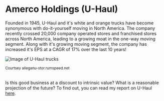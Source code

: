 # Amerco Holdings (U-Haul)


Founded in 1945, U-Haul and it's white and orange trucks have become synonymous
with do-it-yourself moving in North America. The company recently crossed
20,000 company operated stores and franchised stores across North America,
leading to a growing moat in the one-way moving segment. Along with it's
growing moving segment, the company has increased it's EPS at a CAGR of 17%
over the last 10 years!

  ![Image of U-Haul trucks](http://alleganu-stor.rumspeed.net/wp-content/uploads/sites/32/2013/10/Truck.png)

<small>Courtsey alleganu-stor.rumspeed.net</small>
<br /><br />


Is this good business at a discount to intrinsic value? What is a reasonable
projection of the future? To find out, you can read my report on U-Haul
[here](https://drive.google.com/file/d/0B2gZDsLC8pfFODJraUF3WU1Zd2c/view?usp=sharing).


